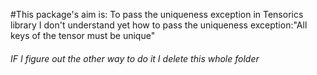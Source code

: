 #This package's aim is:
To pass the uniqueness exception in Tensorics library 
I don't understand yet how to pass the uniqueness 
exception:"All keys of the tensor must be unique"

###### IF I figure out the other way to do it I delete this whole folder 